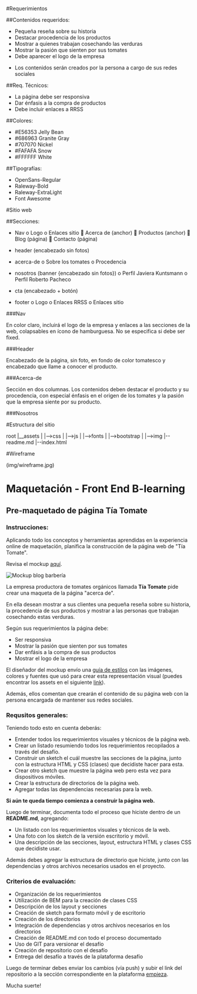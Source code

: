 #Requerimientos

##Contenidos requeridos:

  -	Pequeña reseña sobre su historia
  -	Destacar procedencia de los productos
  -	Mostrar a quienes trabajan cosechando las verduras
  -	Mostrar la pasión que sienten por sus tomates
  -	Debe aparecer el logo de la empresa

* Los contenidos serán creados por la persona a cargo de sus redes sociales


##Req. Técnicos:

  -	La página debe ser responsiva
  -	Dar énfasis a la compra de productos
  -	Debe incluir enlaces a RRSS

##Colores:

  -	#E56353 Jelly Bean
  -	#686963 Granite Gray
  -	#707070 Nickel
  -	#FAFAFA Snow
  -	#FFFFFF White


##Tipografías:

  -	OpenSans-Regular
  -	Raleway-Bold
  -	Raleway-ExtraLight
  - Font Awesome


#Sitio web

##Secciones:

  -	Nav
    o	Logo
    o	Enlaces sitio
      	Acerca de (anchor)
      	Productos (anchor)
      	Blog (página)
      	Contacto (página)

  -	header (encabezado sin fotos)

  -	acerca-de
    o	Sobre los tomates
    o	Procedencia

  -	nosotros (banner {encabezado sin fotos})
    o	Perfil Javiera Kuntsmann
    o	Perfil Roberto Pacheco

  -	cta (encabezado + botón)

  -	footer
    o	Logo
    o	Enlaces RRSS
    o	Enlaces sitio

###Nav

En color claro, incluirá el logo de la empresa y enlaces a las secciones de la web, colapsables en ícono de hamburguesa. No se especifica si debe ser fixed.

###Header

Encabezado de la página, sin foto, en fondo de color tomatesco y encabezado que llame a conocer el producto.

###Acerca-de

Sección en dos columnas. Los contenidos deben destacar el producto y su procedencia, con especial énfasis en el origen de los tomates y la pasión que la empresa siente por su producto.

###Nosotros





#Estructura del sitio

root
|__assets
|   |-->css
|   |-->js
|   |-->fonts
|   |-->bootstrap
|   |-->img
|--readme.md
|--index.html

#Wireframe

(img/wireframe.jpg)


# Maquetación - Front End B-learning

## Pre-maquetado de página Tía Tomate

### Instrucciones:

Aplicando todo los conceptos y herramientas aprendidas en la experiencia online de maquetación, planifica la construcción de la página web de "Tía Tomate".

Revisa el mockup [aquí](img/tiatomate-desktop.png).

![Mockup blog barbería](img/tiatomate-desktop.png)

La empresa productora de tomates orgánicos llamada **Tía Tomate** pide crear una maqueta de la página "acerca de".

En ella desean mostrar a sus clientes una pequeña reseña sobre su historia, la procedencia de sus productos y mostrar a las personas que trabajan cosechando estas verduras.

Según sus requerimientos la página debe:

- Ser responsiva
- Mostrar la pasión que sienten por sus tomates
- Dar enfásis a la compra de sus productos
- Mostrar el logo de la empresa

El diseñador del mockup envío una [guía de estilos](img/tiatomate-guia-de-estilos.png) con las imágenes, colores y fuentes que usó para crear esta representación visual (puedes encontrar los assets en el siguiente [link](../assets)).

Además, ellos comentan que crearán el contenido de su página web con la persona encargada de mantener sus redes sociales.

### Requsitos generales:

Teniendo todo esto en cuenta deberás:

- Entender todos los requerimientos visuales y técnicos de la página web.
- Crear un listado resumiendo todos los requerimientos recopilados a través del desafío.
- Construir un sketch el cuál muestre las secciones de la página, junto con la estructura HTML y CSS (clases) que decidiste hacer para esta.
- Crear otro sketch que muestre la página web pero esta vez para dispositivos móviles.
-	Crear la estructura de directorios de la página web.
-	Agregar todas las dependencias necesarias para la web.

**Si aún te queda tiempo comienza a construir la página web.**

Luego de terminar, documenta todo el proceso que hiciste dentro de un **README.md**, agregando:

- Un listado con los requerimientos visuales y técnicos de la web.
- Una foto con los sketch de la versión escritorio y móvil.
- Una descripción de las secciones, layout, estructura HTML y clases CSS que decidiste usar.

Además debes agregar la estructura de directorio que hiciste, junto con las dependencias y otros archivos necesarios usados en el proyecto.

### Criterios de evaluación:

- Organización de los requerimientos
- Utilización de BEM para la creación de clases CSS
- Descripción de los layout y secciones
- Creación de sketch para formato móvil y de escritorio
- Creación de los directorios
- Integración de dependencias y otros archivos necesarios en los directorios
- Creación de README.md con todo el proceso documentado
- Uso de GIT para versionar el desafío
- Creación de repositorio con el desafío
- Entrega del desafío a través de la plataforma desafío

Luego de terminar debes enviar los cambios (vía push) y subir el link del repositorio a la sección correspondiente en la plataforma [empieza](https://empieza.desafiolatam.com "Desafío Latam").

Mucha suerte!
